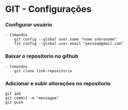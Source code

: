 # GIT - Configurações 

### Configurar usuário 
    - Comandos 
        git config --global user.name "nome sobrenome"
        fit config --global user.email "pessoa@gmail.com"

### Baixar o repositorio no github
    - Comandos 
        git clone link-repositorio

### Adicionar e subir alterações no repositorio 
    git add
    git commit -m "mensagem"
    git push 